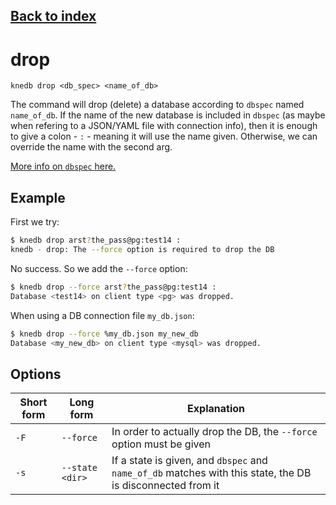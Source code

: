 ## [Back to index](index.md)

# drop
```
knedb drop <db_spec> <name_of_db>
```
The command will drop (delete) a database according to `dbspec` named `name_of_db`. If the name
of the new database is included in `dbspec` (as maybe when refering to a JSON/YAML file with connection info), then it is enough to give a colon - `:` - meaning it will use the name given. Otherwise, we can override the name with the second arg. 

[More info on `dbspec` here.](dbspec.md)

## Example
First we try: 
```bash 
$ knedb drop arst?the_pass@pg:test14 : 
knedb - drop: The --force option is required to drop the DB
```

No success. So we add the `--force` option: 

```bash 
$ knedb drop --force arst?the_pass@pg:test14 : 
Database <test14> on client type <pg> was dropped.
```

When using a DB connection file `my_db.json`: 
```bash
$ knedb drop --force %my_db.json my_new_db
Database <my_new_db> on client type <mysql> was dropped.
```

## Options

| Short form | Long form | Explanation | 
| --- | --- | --- | 
| `-F` | `--force` | In order to actually drop the DB, the `--force` option must be given | 
| `-s ` | `--state <dir>` | If a state is given, and `dbspec` and `name_of_db` matches with this state, the DB is disconnected from it | 

